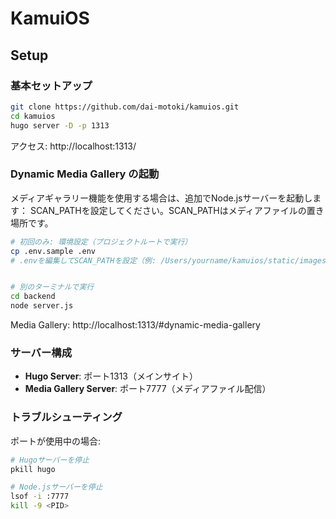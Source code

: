 # KamuiOS

## Setup

### 基本セットアップ

```bash
git clone https://github.com/dai-motoki/kamuios.git
cd kamuios
hugo server -D -p 1313
```

アクセス: http://localhost:1313/

### Dynamic Media Gallery の起動

メディアギャラリー機能を使用する場合は、追加でNode.jsサーバーを起動します：
SCAN_PATHを設定してください。SCAN_PATHはメディアファイルの置き場所です。

```bash
# 初回のみ: 環境設定（プロジェクトルートで実行）
cp .env.sample .env
# .envを編集してSCAN_PATHを設定（例: /Users/yourname/kamuios/static/images）


# 別のターミナルで実行
cd backend
node server.js
```

Media Gallery: http://localhost:1313/#dynamic-media-gallery

### サーバー構成

- **Hugo Server**: ポート1313（メインサイト）
- **Media Gallery Server**: ポート7777（メディアファイル配信）

### トラブルシューティング

ポートが使用中の場合:
```bash
# Hugoサーバーを停止
pkill hugo

# Node.jsサーバーを停止
lsof -i :7777
kill -9 <PID>
```